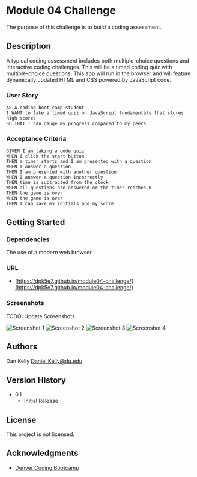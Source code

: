 # Module 04 Challenge

The purpose of this challenge is to build a coding assessment.

## Description

A typical coding assessment includes both multiple-choice questions and interactive coding challenges. This will be a timed coding quiz with multiple-choice questions. This app will run in the browser and will feature dynamically updated HTML and CSS powered by JavaScript code.

### User Story

```
AS A coding boot camp student
I WANT to take a timed quiz on JavaScript fundamentals that stores high scores
SO THAT I can gauge my progress compared to my peers
```

### Acceptance Criteria

```
GIVEN I am taking a code quiz
WHEN I click the start button
THEN a timer starts and I am presented with a question
WHEN I answer a question
THEN I am presented with another question
WHEN I answer a question incorrectly
THEN time is subtracted from the clock
WHEN all questions are answered or the timer reaches 0
THEN the game is over
WHEN the game is over
THEN I can save my initials and my score
```

## Getting Started

### Dependencies

The use of a modern web browser.

### URL

- [https://dpk5e7.github.io/module04-challenge/](https://dpk5e7.github.io/module04-challenge/)

### Screenshots

TODO: Update Screenshots

![Screenshot 1](./assets/Screenshots/screenshot1.jpg)
![Screenshot 2](./assets/Screenshots/screenshot2.jpg)
![Screenshot 3](./assets/Screenshots/screenshot3.jpg)
![Screenshot 4](./assets/Screenshots/screenshot4.jpg)

## Authors

Dan Kelly
Daniel.Kelly@du.edu

## Version History

- 0.1
  - Initial Release

## License

This project is not licensed.

## Acknowledgments

- [Denver Coding Bootcamp](https://bootcamp.du.edu/)
